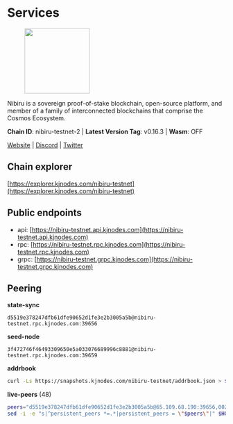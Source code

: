 # Services

<figure><img src="https://raw.githubusercontent.com/kj89/testnet_manuals/main/pingpub/logos/nibiru.png" width="150" alt=""><figcaption></figcaption></figure>

Nibiru is a sovereign proof-of-stake blockchain, open-source platform,  and member of a family of interconnected blockchains that comprise the Cosmos Ecosystem.

**Chain ID**: nibiru-testnet-2 | **Latest Version Tag**: v0.16.3 | **Wasm**: OFF

[Website](https://nibiru.fi) | [Discord](https://discord.gg/nibiru) | [Twitter](https://twitter.com/NibiruChain)




## Chain explorer
[https://explorer.kjnodes.com/nibiru-testnet](https://explorer.kjnodes.com/nibiru-testnet)

## Public endpoints

* api: [https://nibiru-testnet.api.kjnodes.com](https://nibiru-testnet.api.kjnodes.com)
* rpc: [https://nibiru-testnet.rpc.kjnodes.com](https://nibiru-testnet.rpc.kjnodes.com)
* grpc: [https://nibiru-testnet.grpc.kjnodes.com](https://nibiru-testnet.grpc.kjnodes.com)

## Peering

**state-sync**

```text
d5519e378247dfb61dfe90652d1fe3e2b3005a5b@nibiru-testnet.rpc.kjnodes.com:39656
```

**seed-node**

```text
3f472746f46493309650e5a033076689996c8881@nibiru-testnet.rpc.kjnodes.com:39659
```

**addrbook**
```bash
curl -Ls https://snapshots.kjnodes.com/nibiru-testnet/addrbook.json > $HOME/.nibid/config/addrbook.json
```

**live-peers** (48)
```bash
peers="d5519e378247dfb61dfe90652d1fe3e2b3005a5b@65.109.68.190:39656,00293ea6d3401f0335c719263b9bff37f8c5a868@65.21.134.202:26566,27311ac38a48db15fd4f0959d1948a8d25bc512f@43.155.108.250:26657,55773ecd03044a5126e68ea943338c6086cfbad3@43.134.174.55:26657,d2b6baed49aa475eb6ec5958bfbca30a61363b86@154.53.52.212:26657,5a868d18a5046b715ee726a45b680a68f92bafcb@149.102.136.149:27656,5eecfdf089428a5a8e52d05d18aae1ad8503d14c@65.108.141.109:19656,e55d8746ad30e0d11ebe0aa3792c46713375edcc@135.181.2.104:26656,e602e53c90573229ad3d5b1214725271103e582f@43.156.91.106:26657,92845d4150aaf87fc1a6f4a53d8fe545ae44fc9d@86.48.16.205:39656,3939da5da8d8a31e6af2cb6d7bdcb222ff2487eb@65.109.14.69:39656,82ff5277d6385a2e9cab7048d8df5f6757d02a8f@43.154.33.200:26657,3299c1e21ffe818f13ae0c8c0968449dcf356611@86.48.26.76:26657,82dde0f3c283ca231849376696d08c39c3d458ce@173.82.203.187:26657,99b57896e917866956f9f078f67f95d6fd6a05e8@161.97.92.139:26656,694ef36622642377aec8847df309d1dec708cb28@195.201.197.4:38656,2f35fb311c84dae1ac0a6ec4928307769983fa1f@154.53.44.216:26657,5767cde760985a14aba0daeec694ecdae6f787e9@154.53.36.184:26657,c1d90ca59915ee94cd615304bfac8ddb9bdf2e76@43.156.25.107:26657,438701ce016699880f9073c6b99f71d17309d820@154.53.52.215:26657,e634fbf8800f76cb911d03e665f2e573188147c0@154.53.32.30:26657,296657e955e329212ff070af3c4d8c33f4270c09@85.208.51.114:26656,2f194c30648649e0d8b311f68fdd0baa58896445@161.97.136.141:26656,36549aa745fe94121e9e8d08b34fdf2a5d7bd025@109.123.251.88:26656,2067e672ef241d6364c10b43eec2abc26e36b607@31.187.74.3:26656,9e4cbbf1ae74859df3a4f1a3579bb52b09ce26f0@167.86.76.166:26656,02f7c72a7b0f6c25c69d3a852540c3d59b55ead4@43.154.64.150:26657,3500e228e18001372f08bcd0920281096ef80ddb@43.155.105.2:26657,434408eac21cec429edc2deacfc90ca717593b21@109.123.242.87:26656,24016cec78971d7ecae24fd99ac16655e6332eb8@66.94.102.176:26657,b1c52d8a8c824311524a58fedc060e3686ec340b@134.195.211.249:26657,53374b0b8f20a5f62f59d272786b417f17542c5b@149.102.145.4:39656,ea150128fbfcac82e74821b03212c210ab2192d3@154.53.53.60:26657,aaafb732276d2259cdcc5cd22b35bf6c9c91f8db@5.78.49.13:11656,d212c993e5b503cf224592bf426d3fb808d84e98@5.161.48.209:26656,a422bbf59756a9584ddc6f97a8b96bb15b596db7@34.73.61.37:26656,08c10c775c86e9752741e993f6e89563413018e6@43.134.165.29:26657,4e4b24d16f7a0da6466478a0c2dee6e3feb02960@46.228.199.29:26656,5c2a752c9b1952dbed075c56c600c3a79b58c395@195.3.220.140:27046,7b48063c94fc1a131da7254c9b018e0e88c5fe1a@84.46.240.85:26656,28b4edaa68e1ccb4f9906f9cbfabf1d10cab69aa@109.123.244.26:26656,64d7ce7fda6c229bba3952c097a26f64740a4cd3@164.92.136.155:26656,7f7c8ad8db514e15446306464e2b503176a0549c@46.188.122.140:26656,438d7bd872c3c692a5284544dd86ea55ce787444@194.146.12.215:12656,790398bf204e5f6960af7534c482881100672f5a@95.71.122.156:26656,dcb1fb6b92cf96ba993e2d2feae246a02ba2760a@80.65.211.227:26656,a73626491bde964dadf51920a4be234f19ef66eb@34.83.246.177:26656,d40bd2a7a5d3dc525e66be78a2bdaf1ff0bc1957@95.214.55.25:29656"
sed -i -e "s|^persistent_peers *=.*|persistent_peers = \"$peers\"|" $HOME/.nibid/config/config.toml
```
